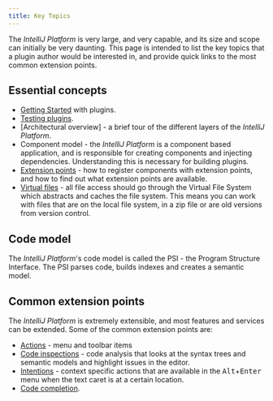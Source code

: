 ```yaml
---
title: Key Topics
---
```


The _IntelliJ Platform_ is very large, and very capable, and its size and scope can initially be very daunting. This page is intended to list the key topics that a plugin author would be interested in, and provide quick links to the most common extension points.

## Essential concepts

- [Getting Started](/basics/getting_started.md) with plugins.
- [Testing plugins](/basics/testing_plugins.md).
- [Architectural overview] - a brief tour of the different layers of the _IntelliJ Platform_.
- Component model - the _IntelliJ Platform_ is a component based application, and is responsible for creating components and injecting dependencies. Understanding this is necessary for building plugins.
- [Extension points](/basics/plugin_structure/plugin_extensions_and_extension_points.md) - how to register components with extension points, and how to find out what extension points are available.
- [Virtual files](/basics/architectural_overview/virtual_file.md) - all file access should go through the Virtual File System which abstracts and caches the file system. This means you can work with files that are on the local file system, in a zip file or are old versions from version control.

## Code model

The _IntelliJ Platform_'s code model is called the PSI - the Program Structure Interface. The PSI parses code, builds indexes and creates a semantic model.

## Common extension points

The _IntelliJ Platform_ is extremely extensible, and most features and services can be extended. Some of the common extension points are:

* [Actions](/tutorials/action_system.md) - menu and toolbar items
* [Code inspections](/tutorials/code_inspections.md) - code analysis that looks at the syntax trees and semantic models and highlight issues in the editor.
* [Intentions](/tutorials/code_intentions.md) - context specific actions that are available in the <kbd>Alt</kbd>+<kbd>Enter</kbd> menu when the text caret is at a certain location.
* [Code completion](/reference_guide/custom_language_support/code_completion.md).
